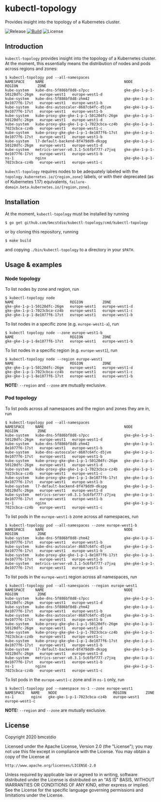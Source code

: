 # kubectl-topology

Provides insight into the topology of a Kubernetes cluster.

![Release](https://img.shields.io/github/v/release/bmcstdio/kubectl-topology)
[![Build](https://img.shields.io/travis/com/bmcstdio/kubectl-topology)](https://travis-ci.com/bmcstdio/kubectl-topology)
![License](https://img.shields.io/github/license/bmcstdio/kubectl-topology)

## Introduction

`kubectl-topology` provides insight into the topology of a Kubernetes cluster.
At the moment, this essentially means the distribution of nodes and pods across regions and zones:

```shell
$ kubectl-topology pod --all-namespaces
NAMESPACE     NAME                                     NODE                          REGION         ZONE
kube-system   kube-dns-5f886bf8d8-s7pcc                gke-gke-1-p-1-50120dfc-26gm   europe-west1   europe-west1-d
kube-system   kube-dns-5f886bf8d8-zhm42                gke-gke-1-p-1-8e1077f6-17st   europe-west1   europe-west1-b
kube-system   kube-dns-autoscaler-8687c64fc-d5jvm      gke-gke-1-p-1-8e1077f6-17st   europe-west1   europe-west1-b
kube-system   kube-proxy-gke-gke-1-p-1-50120dfc-26gm   gke-gke-1-p-1-50120dfc-26gm   europe-west1   europe-west1-d
kube-system   kube-proxy-gke-gke-1-p-1-7023cbca-cz4b   gke-gke-1-p-1-7023cbca-cz4b   europe-west1   europe-west1-c
kube-system   kube-proxy-gke-gke-1-p-1-8e1077f6-17st   gke-gke-1-p-1-8e1077f6-17st   europe-west1   europe-west1-b
kube-system   l7-default-backend-8f479dd9-dkspg        gke-gke-1-p-1-50120dfc-26gm   europe-west1   europe-west1-d
kube-system   metrics-server-v0.3.1-5c6fbf777-z7jxq    gke-gke-1-p-1-8e1077f6-17st   europe-west1   europe-west1-b
ns-1          nginx                                    gke-gke-1-p-1-7023cbca-cz4b   europe-west1   europe-west1-c
```

`kubectl-topology` requires nodes to be adequately labeled with the `topology.kubernetes.io/{region,zone}` labels, or with their deprecated (as of Kubernetes 1.17) equivalents, `failure-domain.beta.kubernetes.io/{region,zone}`. 


## Installation

At the moment, `kubectl-topology` must be installed by running

```shell
$ go get github.com/bmcstdio/kubectl-topology/cmd/kubectl-topology
```

or by cloning this repository, running

```shell
$ make build
```

and copying `./bin/kubectl-topology` to a directory in your `$PATH`.

## Usage & examples

### Node topology

To list nodes by zone and region, run

```shell
$ kubectl-topology node
NAME                          REGION         ZONE
gke-gke-1-p-1-50120dfc-26gm   europe-west1   europe-west1-d
gke-gke-1-p-1-7023cbca-cz4b   europe-west1   europe-west1-c
gke-gke-1-p-1-8e1077f6-17st   europe-west1   europe-west1-b
```

To list nodes in a specific zone (e.g. `europe-west1-a`), run

```shell
$ kubectl topology node --zone europe-west1-b
NAME                          REGION         ZONE
gke-gke-1-p-1-8e1077f6-17st   europe-west1   europe-west1-b
```

To list nodes in a specific region (e.g. `europe-west1`), run

```shell
$ kubectl-topology node --region europe-west1
NAME                          REGION         ZONE
gke-gke-1-p-1-50120dfc-26gm   europe-west1   europe-west1-d
gke-gke-1-p-1-7023cbca-cz4b   europe-west1   europe-west1-c
gke-gke-1-p-1-8e1077f6-17st   europe-west1   europe-west1-b
```

**NOTE:** `--region` and `--zone` are mutually exclusive.

### Pod topology

To list pods across all namespaces and the region and zones they are in, run

```shell
$ kubectl-topology pod --all-namespaces
NAMESPACE     NAME                                     NODE                          REGION         ZONE
kube-system   kube-dns-5f886bf8d8-s7pcc                gke-gke-1-p-1-50120dfc-26gm   europe-west1   europe-west1-d
kube-system   kube-dns-5f886bf8d8-zhm42                gke-gke-1-p-1-8e1077f6-17st   europe-west1   europe-west1-b
kube-system   kube-dns-autoscaler-8687c64fc-d5jvm      gke-gke-1-p-1-8e1077f6-17st   europe-west1   europe-west1-b
kube-system   kube-proxy-gke-gke-1-p-1-50120dfc-26gm   gke-gke-1-p-1-50120dfc-26gm   europe-west1   europe-west1-d
kube-system   kube-proxy-gke-gke-1-p-1-7023cbca-cz4b   gke-gke-1-p-1-7023cbca-cz4b   europe-west1   europe-west1-c
kube-system   kube-proxy-gke-gke-1-p-1-8e1077f6-17st   gke-gke-1-p-1-8e1077f6-17st   europe-west1   europe-west1-b
kube-system   l7-default-backend-8f479dd9-dkspg        gke-gke-1-p-1-50120dfc-26gm   europe-west1   europe-west1-d
kube-system   metrics-server-v0.3.1-5c6fbf777-z7jxq    gke-gke-1-p-1-8e1077f6-17st   europe-west1   europe-west1-b
ns-1          nginx                                    gke-gke-1-p-1-7023cbca-cz4b   europe-west1   europe-west1-c
```

To list pods in the `europe-west1-b` zone across all namespaces, run

```shell
$ kubectl-topology pod --all-namespaces --zone europe-west1-b
NAMESPACE     NAME                                     NODE                          REGION         ZONE
kube-system   kube-dns-5f886bf8d8-zhm42                gke-gke-1-p-1-8e1077f6-17st   europe-west1   europe-west1-b
kube-system   kube-dns-autoscaler-8687c64fc-d5jvm      gke-gke-1-p-1-8e1077f6-17st   europe-west1   europe-west1-b
kube-system   kube-proxy-gke-gke-1-p-1-8e1077f6-17st   gke-gke-1-p-1-8e1077f6-17st   europe-west1   europe-west1-b
kube-system   metrics-server-v0.3.1-5c6fbf777-z7jxq    gke-gke-1-p-1-8e1077f6-17st   europe-west1   europe-west1-b
```

To list pods in the `europe-west1` region across all namespaces, run

```shell
$ kubectl-topology pod --all-namespaces --region europe-west1
NAMESPACE     NAME                                     NODE                          REGION         ZONE
kube-system   kube-dns-5f886bf8d8-s7pcc                gke-gke-1-p-1-50120dfc-26gm   europe-west1   europe-west1-d
kube-system   kube-dns-5f886bf8d8-zhm42                gke-gke-1-p-1-8e1077f6-17st   europe-west1   europe-west1-b
kube-system   kube-dns-autoscaler-8687c64fc-d5jvm      gke-gke-1-p-1-8e1077f6-17st   europe-west1   europe-west1-b
kube-system   kube-proxy-gke-gke-1-p-1-50120dfc-26gm   gke-gke-1-p-1-50120dfc-26gm   europe-west1   europe-west1-d
kube-system   kube-proxy-gke-gke-1-p-1-7023cbca-cz4b   gke-gke-1-p-1-7023cbca-cz4b   europe-west1   europe-west1-c
kube-system   kube-proxy-gke-gke-1-p-1-8e1077f6-17st   gke-gke-1-p-1-8e1077f6-17st   europe-west1   europe-west1-b
kube-system   l7-default-backend-8f479dd9-dkspg        gke-gke-1-p-1-50120dfc-26gm   europe-west1   europe-west1-d
kube-system   metrics-server-v0.3.1-5c6fbf777-z7jxq    gke-gke-1-p-1-8e1077f6-17st   europe-west1   europe-west1-b
ns-1          nginx                                    gke-gke-1-p-1-7023cbca-cz4b   europe-west1   europe-west1-c
```

To list pods in the `europe-west1-c` zone and in `ns-1` only, run

```shell
$ kubectl-topology pod --namespace ns-1 --zone europe-west1
NAMESPACE   NAME    NODE                          REGION         ZONE
ns-1        nginx   gke-gke-1-p-1-7023cbca-cz4b   europe-west1   europe-west1-c
```

**NOTE:** `--region` and `--zone` are mutually exclusive.

## License

Copyright 2020 bmcstdio

Licensed under the Apache License, Version 2.0 (the "License");
you may not use this file except in compliance with the License.
You may obtain a copy of the License at

    http://www.apache.org/licenses/LICENSE-2.0

Unless required by applicable law or agreed to in writing, software
distributed under the License is distributed on an "AS IS" BASIS,
WITHOUT WARRANTIES OR CONDITIONS OF ANY KIND, either express or implied.
See the License for the specific language governing permissions and
limitations under the License.

